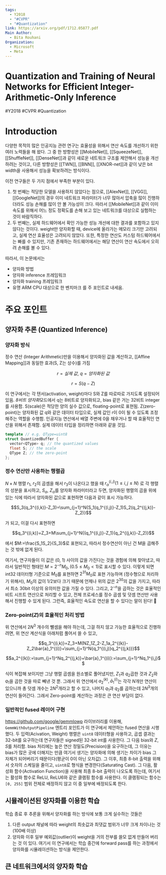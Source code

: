 ```yaml
---
tags:
  - Y2018
  - "#CVPR"
  - "#Quantization"
link: https://arxiv.org/pdf/1712.05877.pdf
Main Author:
  - Bita Rouhani
Organization:
  - Microsoft
  - Meta
---
```

# Quantization and Training of Neural Networks for Efficient Integer-Arithmetic-Only Inference
#Y2018 #CVPR #Quantization 

# Introduction

다양한 목적의 많은 인공지능 관련 연구는 효율성을 위해서 연산 속도를 개선하기 위한 여러 노력들을 해 왔다. 그 중 한 방향성은 [[MobileNet]], [[SqueezeNet]], [[ShuffleNet]], [[DenseNet]]과 같이 새로운 네트워크 구조를 제안해서 성능을 개선하려는 것이고, 다른 방향성은 [[TWN]], [[BNN]], [[XNOR-net]]과 같이 낮은 bit width을 사용해서 성능을 확보하려는 방식이다.

이전 연구들은 두 가지 점에서 부족한 부분이 있다.
1. 첫 번째는 적당한 모델을 사용하지 않았다는 점으로, [[AlexNet]], [[VGG]], [[GoogleNet]]의 경우 이미 네트워크 파라미터가 너무 많아서 압축을 많이 진행하더라도 성능 손해를 많이 안 볼 가능성이 크다. 따라서 [[MobileNet]]과 같이 이미 속도를 위해서 어느 정도 정확도를 손해 보고 있는 네트워크를 대상으로 실험하는 것이 바람직하다.
2. 두 번째는,  실제 하드웨어에서 확인 가능한 성능 개선에 대한 결과를 포함하고 있지 않다는 것이다. weight만 양자화할 때, device에 올라가는 메모리 크기만 고려되고, 실제 연산 효율성은 고려되지 않았다. 또한, 특정한 연산도 커스텀 하드웨어에서는 빠를 수 있지만, 기존 존재하는 하드웨어에서는 해당 연산이 연산 속도에서 오히려 손해를 볼 수 있다.

따라서, 이 논문에서는
- 양자화 방법
- 양자화 inference 프레임워크
- 양자화 training 프레임워크
- 유명 ARM CPU 대상으로 한 벤치마크
를 주 포인트로 내세움.

# 주요 포인트

## 양자화 추론 (Quantized Inference)
### 양자화 방식

정수 연산 (Integer Arithmetic)만을 이용해서 양자화된 값을 계산하고, [[Affine Mapping]]과 동일한 효과(S, Z는 상수)를 가짐 

$$r = 실제\ 값,\ q = 양자화된\ 값$$

$$r = S(q-Z)$$


이 연구에서는 각 텐서(activation, weight)마다 S와 Z를 따로따로 가지도록 설정되어 있음. *8비트 양자화*모드에서  q는 8비트로 양자화되고, bias 같은 거는 32비트 integer를 사용함. S(scale)은 적당한 양의 실수 값으로, floating-point로 표현됨. Z(zero-point)는 양자화된 값 q와 같은 데이터 타입으로, 실제 값인 r이 0이 될 수 있도록 조정해주는 역할을 수행함. 인공지능 연산에서 배열 주변에 0을 채우거나 할 때 효율적인 연산을 위해서 존재함. 
실제 데이터 타입을 정리하면 아래와 같을 것임.

```c++
template // e.g. QType=uint8
struct QuantizedBuffer {
  vector<QType> q; // the quantized values
  float S; // the scale
  QType Z; // the zero-point
};
```

### 정수 연산만 사용하는 행렬곱
$N \times N$ 행렬 $r_1$, $r_2$의 곱셈을 해서 $r_3$이 나온다고 했을 때 $r_\alpha^{(i,j)} (1\leq i,j \leq N)$ 로 각 행렬의 성분을 표시하고, $S_\alpha$, $Z_\alpha$를 양자화 파라미터라고 두면, 양자화된 행렬의 곱을 위에 있는 식에 따라서 양자화된 값으로 표현하면 다음과 같이 표시 가능하다.

$$S_3(q_3^{(i,k)}-Z_3)=\sum_{j=1}^N{S_1(q_1^{(i,j)}-Z_1)S_2(q_2^{(j,k)}-Z_2)}$$

가 되고, 이걸 다시 표현하면 

$$q_3^{(i,k)}=Z_3+M\sum_{j=1}^N{(q_1^{(i,j)}-Z_1)(q_2^{(j,k)}-Z_2)}$$

에서 $M:=\frac{S_1S_2}{S_3}$로 표현되고, 따라서 정수연산이 아닌 건 M을 곱해주는 것 밖에 없게 된다.

여기서, 연구자들이 이 값은 (0, 1) 사이의 값을 가진다는 것을 경험에 의해 찾아냈고, 따라서 일반적인 형태인 $M=2^{-n}M_0 , (0.5\leq M_0<1)$로 표시할 수 있다. 이렇게 되면 int32 데이터형 기준으로 $M_0$를 표현하면 $2^{31}M_0$로 표현 가능하며 (정수형으로 처리하기 위해서), $M_0$의 값이 1/2보다 크기 때문에 언제나 위의 값은 $2^{30}$의 값을 가지고, 따라서 최소 30bit 이상의 유의미한 값을 가질 수 있다. 그리고, $2^{-n}$을 곱하는 것은 효율적인 비트 시프트 연산으로 처리할 수 있고, 전체 프로세스를 정수 곱셈 및 덧셈 연산만 사용해서 진행할 수 있게 된다. 그런즉, 효율적인 속도로 연산을 할 수 있다는 말이 된다! 🧐
### Zero-point($Z$)의 효율적인 처리 방법
위 연산에서 $2N^3$ 개수의 뺄셈을 해야 하는데, 그걸 하지 않고 가능한 효율적으로 진행하려면, 위 연산 계산식을 아래처럼 풀어서 쓸 수 있고,

$$q_3^{(i,k)}=Z_3+M(NZ_1Z_2-Z_1a_2^{(k)}-Z_2\bar{a}_1^{(i)}+\sum_{j=1}^N{q_1^{(i,j)}q_2^{(j,k)}}$$

$$a_2^{(k)}:=\sum_{j=1}^Nq_2^{(j,k)}+\bar{a}_1^{(i)}:=\sum_{j=1}^Nq_1^{i,j}$$

 식이 복잡해 보이지만 그냥 행렬 곱셈을 원소별로 풀어냈지만, $Z_1$과 $q_2$곱한 것과 $Z_2$와 $q_1$을 곱한 것을 따로 빼낸 것 뿐. 그래서 위 연산에서 $a_2^{(k)}, \bar{a}_1^{(i)}$는 각각 $N$개만 연산이 있으니까 총 덧셈 개수는 $2N^2$개라고 할 수 있고, 나머지 $q_1$과 $q_2$를 곱하는데 $2N^3$개의 연산이 들어간다. 그래서 Zero-point를 계산하는 과정은 큰 연산 부담이 없다.

### 일반적인 fused 레이어 구현

https://github.com/google/gemmlowp 라이브러리를 이용해, `GemmWithOutputPipeline` 엔트리 포인트가 이 연구에서 제안하는 fused 연산을 시행했다. 두 입력(Acivation, Weight) 행렬은 `uint8` 데이터형을 사용하고, 곱셉 결과는 32-bit를 요구하는데 연구자들은 signed된 32-bit int를 사용한다. 그 다음 bias와 $Z$, $S$를 처리함. bias 처리에는 높은 연산 정밀도(Precision)을 요구하는데, 그 이유는 bias가 많은 곳에 더해지는 만큼 여기서 생기는 양자화에 의해 생기는 차이가 bias 그 자체가 되어버리기 때문이다(평균이 0이 아닌 오차값). 그 이후, 최종 8-bit 출력을 위해서 숫자의 스케일을 줄이고, `uint8`로 형식을 변경한다(Saturating Cast). 그 다음, 활성화 함수(Activation Function)을 사용해 최종 8-bit 출력이 나오도록 하는데, 여기서는 활성화 함수로 ReLU, ReLU6와 같은 클램핑 함수를 사용한다. 이 클램핑되는 함수는 `[0, 255]` 범위 전체로 배정하지 않고 이 중 일부에 배정되도록 한다.

## 시뮬레이션된 양자화를 이용한 학습

학습 종료 후 추론을 위해서 양자화를 하는 방식에 보통 크게 실수하는 것들은
1. 다른 output 채널에 따라 weight의 최솟값과 최댓값 범위가 너무 크게 차이나는 것(100배 이상)
2. 양자화 이후 일부 예외값(outlier)이 weight을 거의 전부를 쓸모 없게 만들어 버리는 것
이 있다. 여기서 이 연구에서는 학습 중간에 forward pass를 하는 과정에서 양자화를 시뮬레이션하는 방식을 제안한다.

## 큰 네트워크에서의 양자화 학습
